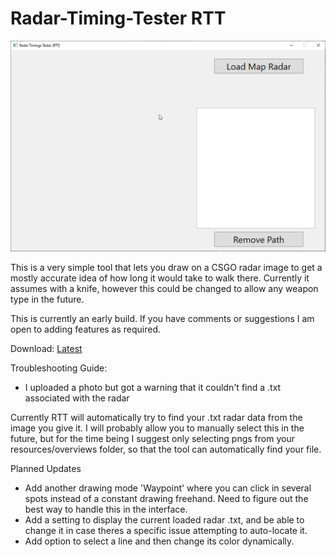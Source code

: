 # Radar-Timing-Tester RTT

![](RTT_Preview.gif)

This is a very simple tool that lets you draw on a CSGO radar image to get a mostly accurate idea of how long it would take to walk there. Currently it assumes with a knife, however this could be changed to allow any weapon type in the future.

This is currently an early build. If you have comments or suggestions I am open to adding features as required.

Download: [Latest](https://github.com/7ark/Radar-Timing-Tester/releases/latest)

Troubleshooting Guide:

- I uploaded a photo but got a warning that it couldn't find a .txt associated with the radar

Currently RTT will automatically try to find your .txt radar data from the image you give it. I will probably allow you to manually select this in the future, but for the time being I suggest only selecting pngs from your resources/overviews folder, so that the tool can automatically find your file.


Planned Updates
- Add another drawing mode 'Waypoint' where you can click in several spots instead of a constant drawing freehand. Need to figure out the best way to handle this in the interface.
- Add a setting to display the current loaded radar .txt, and be able to change it in case theres a specific issue attempting to auto-locate it.
- Add option to select a line and then change its color dynamically.
